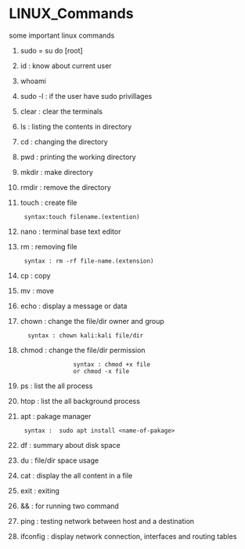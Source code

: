 # LINUX_Commands
some important linux commands
1. sudo = su do [root]
2. id             	 : know about current user
3. whoami
4. sudo -l         : if the user have sudo privillages
5. clear        : clear the terminals
6. ls               : listing the contents in directory
7. cd             : changing the directory
8. pwd       : printing the working directory
9. mkdir   : make directory
10. rmdir : remove the directory
11. touch : create file

         syntax:touch filename.(extention)
13. nano : terminal base text editor
14. rm : removing file

         syntax : rm -rf file-name.(extension)
15. cp : copy
16. mv : move
17. echo : display a message or data
18. chown : change the file/dir owner and group

          syntax : chown kali:kali file/dir
19. chmod : change the file/dir permission
    
                       syntax : chmod +x file
                       or chmod -x file
21. ps : list the all process
22. htop : list the all background process
23. apt : pakage manager
    
         syntax :  sudo apt install <name-of-pakage>
24. df : summary about disk space
25.  du : file/dir space usage
26.  cat : display the all content in a file
27.  exit : exiting
28.  && : for running two command
29.   ping : testing network between host and a destination
30.   ifconfig : display network connection, interfaces and routing tables

